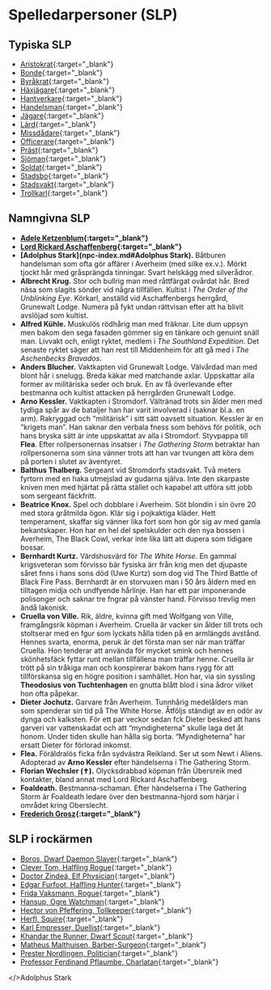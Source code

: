 # Spelledarpersoner (SLP)

## Typiska SLP
* [Aristokrat](npc-noble.md){:target="_blank"}
* [Bonde](npc-farmer.md){:target="_blank"}
* [Byråkrat](npc-bureaucrat.md){:target="_blank"}
* [Häxjägare](npc-withchunger.md){:target="_blank"}
* [Hantverkare](npc-artisan.md){:target="_blank"}
* [Handelsman](npc-tradesman.md){:target="_blank"}
* [Jägare](npc-hunter.md){:target="_blank"}
* [Lärd](npc-scholar.md){:target="_blank"}
* [Missdådare](npc-evildoer.md){:target="_blank"}
* [Officerare](npc-officer.md){:target="_blank"}
* [Präst](npc-priest.md){:target="_blank"}
* [Sjöman](npc-seaman.md){:target="_blank"}
* [Soldat](npc-soldier.md){:target="_blank"}
* [Stadsbo](npc-townsperson.md){:target="_blank"}
* [Stadsvakt](npc-city-watch.md){:target="_blank"}
* [Trollkarl](npc-wizard.md){:target="_blank"}

## Namngivna SLP
* **[Adele Ketzenblum](npc-adele-ketzenblum.md){:target="_blank"}**
* **[Lord Rickard Aschaffenberg](npc-rickard-aschaffenberg.md){:target="_blank"}**
* **[Adolphus Stark](npc-index.md#Adolphus Stark).** Båtburen handelsman som ofta gör affärer i Averheim (med silke ex.v.). 
Mörkt tjockt hår med gråsprängda tinningar. Svart helskägg med silverådror.
* **Albrecht Krug.** Stor och bullrig man med råttfärgat ovårdat hår. Bred näsa som slagits 
sönder vid några tillfällen. Kultist i _The Order of the Unblinking Eye_. Körkarl, anställd 
vid Aschaffenbergs herrgård, Grunewalt Lodge. Numera på fykt undan rättvisan efter att ha
blivit avslöjad som kultist.
* **Alfred Kühle.** Muskulös rödhårig man med fräknar. Lite dum uppsyn men bakom den sega 
fasaden gömmer sig en tänkare och genuint snäll man. Livvakt och, enligt ryktet, medlem i 
_The Southland Expedition_. Det senaste ryktet säger att han rest till Middenheim för att 
gå med i _The Aschenbecks Bravados_.
* **Anders Blucher.** Vaktkapten vid Grunewalt Lodge. Välvårdad man med blont hår i snelugg. 
Breda käkar med matchande axlar. Uppskattar alla former av militäriska seder och bruk. 
En av få överlevande efter bestmanna och kultist attacken på herrgården Grunewalt Lodge.
* **Arno Kessler.** Vaktkapten i Stromdorf. Vältränad trots sin ålder men
med tydliga spår av de bataljer han har varit
involverad i (saknar bl.a. en arm). Rakryggad och
“militärisk” i sitt sätt oavsett situation.
Kessler är en “krigets man”. Han saknar den verbala
fness som behövs för politik, och hans bryska sätt är
inte uppskattat av alla i Stromdorf.
Styvpappa till **Flea**. Efter rollpersonernas insatser i
_The Gathering Storm_ betraktar han rollpersonerna som
sina vänner trots att han var tvungen att köra dem på
porten i slutet av äventyret.
* **Balthus Thalberg.** Sergeant vid Stromdorfs stadsvakt. Två meters
fyrtorn med en haka utmejslad av gudarna själva. Inte
den skarpaste kniven men med hjärtat på rätta stället
och kapabel att utföra sitt jobb som sergeant fäckfritt.                   
* **Beatrice Knox.** Spel och dobblare i Averheim. Söt blondin i sin övre
20 med stora gråtmilda ögon. Klär sig i pojkaktiga
kläder. Hett temperament, skaffar sig vänner lika fort
som hon gör sig av med gamla bekantskaper.
Hon har en hel del spelskulder och den nya bossen i
Averheim, The Black Cowl, verkar inte lika lätt att
dupera som tidigare bossar.
* **Bernhardt Kurtz.** Värdshusvärd för _The White Horse_. En gammal
krigsveteran som förvisso bär fysiska ärr från krig
men det djupaste såret fnns i hans sons död (Uwe
Kurtz) som dog vid The Third Battle of Black Fire Pass.
Bernhardt är en storvuxen man i 50 års åldern med
en tilltagen midja och undfyende hårlinje. Han har ett
par imponerande polisonger och saknar tre fngrar på
vänster hand. Förvisso trevlig men ändå lakonisk.
* **Cruella von Ville.** Rik, äldre, kvinna gift med Wolfgang von Ville,
framgångsrik köpman i Averheim. Cruella är vacker
sin ålder till trots och stoltserar med en fgur som
lyckats hålla tiden på en armlängds avstånd. Hennes
svarta, enorma, peruk är det första man ser när man
träffar Cruella. Hon tenderar att använda för mycket
smink och hennes skönhetsfäck fyttar runt mellan
tillfällena man träffar henne.
Cruella är trött på sin tråkiga man och konspirerar
bakom hans rygg för att tillförskansa sig en högre
position i samhället. Hon har, via sin syssling
**Theodosius von Tuchtenhagen** en gnutta blått blod i
sina ådror vilket hon ofta påpekar.
* **Dieter Jochutz.** Garvare från Averheim. Tunnhårig medelålders man
som spenderar sin tid på The White Horse. Åtföljs
ständigt av en odör av dynga och kalksten.
För ett par veckor sedan fck Dieter besked att hans
garveri var vattenskadat och att “myndigheterna”
skulle laga det åt honom. Under tiden skulle han hålla
sig borta. “Myndigheterna” har ersatt Dieter för
förlorad inkomst.
* **Flea.** Föräldralös ficka från sydvästra Reikland. Ser ut som
Newt i Aliens. Adopterad av **Arno Kessler** efter
händelserna i The Gathering Storm.
* **Florian Wechsler (✝).** Olycksdrabbad köpman från Übersreik med
kontakter, bland annat med Lord Rickard Aschaffenberg.
* **Foaldeath.** Bestmanna-schaman. Efter händelserna i The
Gathering Storm är Foaldeath ledare över den
bestmanna-hjord som härjar i området kring Oberslecht.
* **[Frederich Grosz](npc-frederich-grosz.md){:target="_blank"}**    

## SLP i rockärmen
* [Boros, Dwarf Daemon Slayer](npc-boros-dwarf-daemon-slayer.md){:target="_blank"}
* [Clever Tom, Halfling Rogue](npc-clever-tom-halfling-rogue.md){:target="_blank"}
* [Doctor Zindeá, Elf Physician](npc-doctor-zindea.md){:target="_blank"}
* [Edgar Furfoot, Halfling Hunter](npc-edgar-furfoot-halfling-hunter.md){:target="_blank"}
* [Frida Vaksmann, Rogue](npc-frida-vaksmann-rogue.md){:target="_blank"}
* [Hansup, Ogre Watchman](npc-hansup-ogre.md){:target="_blank"}
* [Hector von Pfeffering, Tollkeeper](npc-hector-von-pfeffering.md){:target="_blank"}
* [Herfl, Squire](npc-herfl-squire.md){:target="_blank"}
* [Karl Empresser, Duellist](npc-karl-empresser-duellist.md){:target="_blank"}
* [Khandar the Runner, Dwarf Scout](npc-khandar-runner-dwarf-scout.md){:target="_blank"}
* [Matheus Malthuisen, Barber-Surgeon](npc-matheus-malthuisen-barber-surgeon.md){:target="_blank"}
* [Prester Nordlingen, Politician](npc-prester-nordligen-politician.md){:target="_blank"}
* [Professor Ferdinand Pflaumbe, Charlatan](npc-ferdinand-pflaumbe-charlatan.md){:target="_blank"}

<a name="Adolphus Stark"></>Adolphus Stark